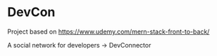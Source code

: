 # DevCon

Project based on https://www.udemy.com/mern-stack-front-to-back/

A social network for developers -> DevConnector

